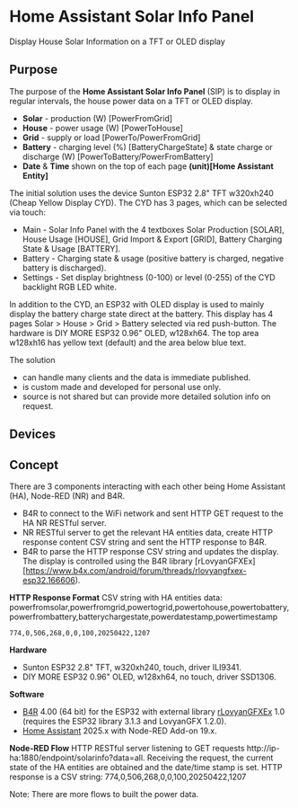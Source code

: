 # Home Assistant Solar Info Panel
Display House Solar Information on a TFT or OLED display

## Purpose
The purpose of the **Home Assistant Solar Info Panel** (SIP) is to display in regular intervals, the house power data on a TFT or OLED display.

* **Solar** - production (W) [PowerFromGrid]
* **House** - power usage (W) [PowerToHouse]
* **Grid** - supply or load [PowerTo/PowerFromGrid]
* **Battery** - charging level (%) [BatteryChargeState] & state charge or discharge (W) [PowerToBattery/PowerFromBattery]
* **Date** & **Time** shown on the top of each page
__(unit)[Home Assistant Entity]__

The initial solution uses the device Sunton ESP32 2.8" TFT w320xh240 (Cheap Yellow Display CYD).
The CYD has 3 pages, which can be selected via touch:

* Main - Solar Info Panel with the 4 textboxes Solar Production [SOLAR], House Usage [HOUSE], Grid Import & Export [GRID], Battery Charging State & Usage [BATTERY].
* Battery - Charging state & usage (positive battery is charged, negative battery is discharged).
* Settings - Set display brightness (0-100) or level (0-255) of the CYD backlight RGB LED white.

In addition to the CYD, an ESP32 with OLED display is used to mainly display the battery charge state direct at the battery.
This display has 4 pages Solar > House > Grid > Battery selected via red push-button.
The hardware is DIY MORE ESP32 0.96" OLED, w128xh64. The top area w128xh16 has yellow text (default) and the area below blue text.

The solution
* can handle many clients and the data is immediate published.
* is custom made and developed for personal use only.
* source is not shared but can provide more detailed solution info on request.

## Devices


## Concept
There are 3 components interacting with each other being Home Assistant (HA), Node-RED (NR) and B4R.
* B4R to connect to the WiFi network and sent HTTP GET request to the HA NR RESTful server.
* NR RESTful server to get the relevant HA entities data, create HTTP response content CSV string and sent the HTTP response to B4R.
* B4R to parse the HTTP response CSV string and updates the display. The display is controlled using the B4R library [rLovyanGFXEx][https://www.b4x.com/android/forum/threads/rlovyangfxex-esp32.166606).

**HTTP Response Format**
CSV string with HA entities data:
powerfromsolar,powerfromgrid,powertogrid,powertohouse,powertobattery,powerfrombattery,batterychargestate,powerdatestamp,powertimestamp
```
774,0,506,268,0,0,100,20250422,1207
```
**Hardware**
* Sunton ESP32 2.8" TFT, w320xh240, touch, driver ILI9341.
* DIY MORE ESP32 0.96" OLED, w128xh64, no touch, driver SSD1306.

**Software**
* [B4R](https://www.b4x.com/b4r.html) 4.00 (64 bit) for the ESP32 with external library [rLovyanGFXEx](https://www.b4x.com/android/forum/threads/rlovyangfxex-esp32.166606) 1.0 (requires the ESP32 library 3.1.3 and LovyanGFX 1.2.0).
* [Home Assistant](https://www.home-assistant.io) 2025.x with Node-RED Add-on 19.x.

**Node-RED Flow**
HTTP RESTful server listening to GET requests http://ip-ha:1880/endpoint/solarinfo?data=all.
Receiving the request, the current state of the HA entities are obtained and the date/time stamp is set.
HTTP response is a CSV string: 774,0,506,268,0,0,100,20250422,1207

Note: There are more flows to built the power data.
